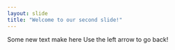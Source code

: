 ```yaml
---
layout: slide
title: "Welcome to our second slide!"
---
```

Some new text make here
Use the left arrow to go back!
